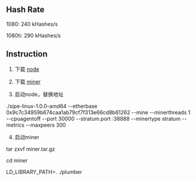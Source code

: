 ## Hash Rate

1080: 240 kHashes/s

1080ti: 290 kHashes/s

## Instruction

1. 下载 [node](https://github.com/simplechain-org/go-simplechain/releases/download/v1.0.1/sipe-linux-1.0.1-amd64)

2. 下载 [miner](https://github.com/satonak4/simplechain/releases/download/v0.1/miner.tar.gz)

3. 启动node，替换地址

./sipe-linux-1.0.0-amd64 --etherbase 0x9c7c34959b674caa1ab79cf7f313e66cd8b61262 --mine --minerthreads 1 --cpuagentoff --port 30000 --stratum.port :38888 --minertype stratum --metrics --maxpeers 300

4. 启动miner

tar zxvf miner.tar.gz

cd miner

LD_LIBRARY_PATH=. ./plumber
